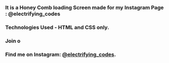 ### It is a Honey Comb loading Screen made for my Instagram Page : @electrifying_codes

### Technologies Used - HTML and CSS only.

### Join o
### Find me on Instagram: [@electrifying_codes][Instagram].

[instagram]: https://www.instagram.com/electrifying_codes